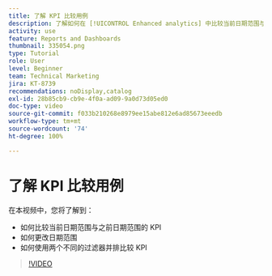 ```yaml
---
title: 了解 KPI 比较用例
description: 了解如何在 [!UICONTROL Enhanced analytics] 中比较当前日期范围与之前日期范围的 KPI，以及如何使用两个不同的过滤器比较 KPI。
activity: use
feature: Reports and Dashboards
thumbnail: 335054.png
type: Tutorial
role: User
level: Beginner
team: Technical Marketing
jira: KT-8739
recommendations: noDisplay,catalog
exl-id: 28b85cb9-cb9e-4f0a-ad09-9a0d73d05ed0
doc-type: video
source-git-commit: f033b210268e8979ee15abe812e6ad85673eeedb
workflow-type: tm+mt
source-wordcount: '74'
ht-degree: 100%

---
```


# 了解 KPI 比较用例

在本视频中，您将了解到：

* 如何比较当前日期范围与之前日期范围的 KPI
* 如何更改日期范围
* 如何使用两个不同的过滤器并排比较 KPI

>[!VIDEO](https://video.tv.adobe.com/v/335054/?quality=12&learn=on)
